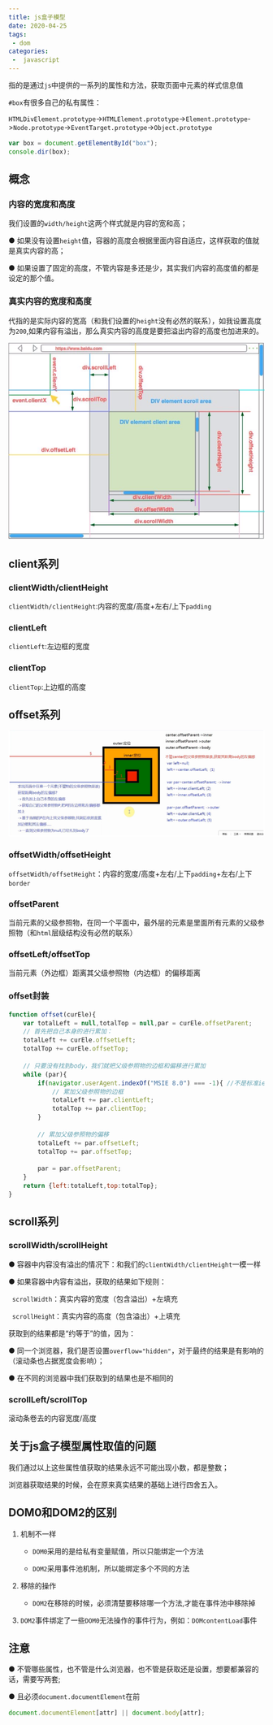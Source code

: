 ```yaml
---
title: js盒子模型
date: 2020-04-25
tags:
 - dom
categories:
 -  javascript
---
```


指的是通过`js`中提供的一系列的属性和方法，获取页面中元素的样式信息值

`#box`有很多自己的私有属性：

`HTMLDivElement.prototype`->`HTMLElement.prototype`->`Element.prototype`->`Node.prototype`->`EventTarget.prototype`->`Object.prototype`

```js
var box = document.getElementById("box");
console.dir(box);
```
## 概念
### 内容的宽度和高度

我们设置的`width/height`这两个样式就是内容的宽和高；

● 如果没有设置`height`值，容器的高度会根据里面内容自适应，这样获取的值就是真实内容的高；

● 如果设置了固定的高度，不管内容是多还是少，其实我们内容的高度值的都是设定的那个值。

###  真实内容的宽度和高度

代指的是实际内容的宽高（和我们设置的`height`没有必然的联系），如我设置高度为`200`,如果内容有溢出，那么真实内容的高度是要把溢出内容的高度也加进来的。

![logo](../../Images/3796454918-5d6f4b54be517_articlex.png)

## client系列

### clientWidth/clientHeight

`clientWidth/clientHeight`:内容的宽度/高度+左右/上下`padding`

### clientLeft

`clientLeft`:左边框的宽度

### clientTop

`clientTop`:上边框的高度



## offset系列

![logo](../../Images/offset.png)

### offsetWidth/offsetHeight

`offsetWidth/offsetHeight`：内容的宽度/高度+左右/上下`padding`+左右/上下`border`

### offsetParent

当前元素的父级参照物，在同一个平面中，最外层的元素是里面所有元素的父级参照物（和`html`层级结构没有必然的联系）

### offsetLeft/offsetTop

当前元素（外边框）距离其父级参照物（内边框）的偏移距离

### offset封装

```js
function offset(curEle){
	var totalLeft = null,totalTop = null,par = curEle.offsetParent;
	// 首先把自己本身的进行累加：
	totalLeft += curEle.offsetLeft;
	totalTop += curEle.offsetTop;
 
	// 只要没有找到body，我们就把父级参照物的边框和偏移进行累加
	while (par){
		if(navigator.userAgent.indexOf("MSIE 8.0") === -1){ //不是标准ie8浏览器才累加边框
			// 累加父级参照物的边框
			totalLeft += par.clientLeft;
			totalTop += par.clientTop;
		}		
 
		// 累加父级参照物的偏移
		totalLeft += par.offsetLeft;
		totalTop += par.offsetTop;
 
		par = par.offsetParent;
	}
	return {left:totalLeft,top:totalTop};
}

```



## scroll系列

### scrollWidth/scrollHeight

● 容器中内容没有溢出的情况下：和我们的`clientWidth/clientHeight`一模一样

● 如果容器中内容有溢出，获取的结果如下规则：

` scrollWidth`：真实内容的宽度（包含溢出）+左填充

` scrollHeigh`t：真实内容的高度（包含溢出）+上填充

获取到的结果都是“约等于”的值，因为：

● 同一个浏览器，我们是否设置`overflow="hidden"`，对于最终的结果是有影响的（滚动条也占据宽度会影响）；

● 在不同的浏览器中我们获取到的结果也是不相同的

### scrollLeft/scrollTop

滚动条卷去的内容宽度/高度

## 关于js盒子模型属性取值的问题

我们通过以上这些属性值获取的结果永远不可能出现小数，都是整数；

浏览器获取结果的时候，会在原来真实结果的基础上进行四舍五入。

## DOM0和DOM2的区别

1. 机制不一样

   - `DOM0`采用的是给私有变量赋值，所以只能绑定一个方法

   - `DOM2`采用事件池机制，所以能绑定多个不同的方法

2. 移除的操作

   - `DOM2`在移除的时候，必须清楚要移除哪一个方法,才能在事件池中移除掉

3. `DOM2`事件绑定了一些`DOM0`无法操作的事件行为，例如：`DOMcontentLoad`事件


## 注意

● 不管哪些属性，也不管是什么浏览器，也不管是获取还是设置，想要都兼容的话，需要写两套;

● 且必须`document.documentElement`在前

```javascript
document.documentElement[attr] || document.body[attr];
```